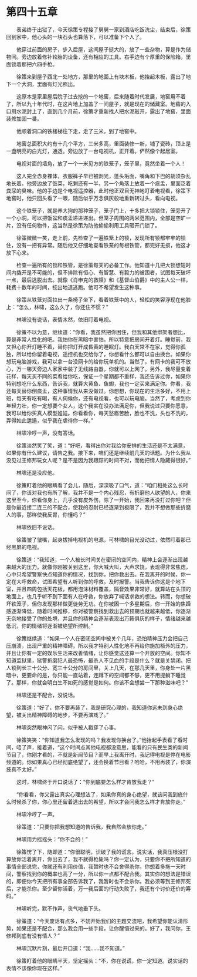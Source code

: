 #	第四十五章

　　表弟终于出狱了，今天徐策专程接了舅舅一家到酒店吃饭洗尘，结束后，徐策回到家中，他心头的一块石头也算落下，可以准备下个人了。

　　他穿过前面的房子，步入后屋，这间屋子挺大的，放了一些杂物，算是作为储物间。旁边放着修补轮胎的设备，还有相应的工具。右手边有个厚重的保险箱，里面锁着那把六四手枪。

　　徐策来到屋子西北一处地方，那里的地面上有块木板，他抬起木板，露出了地下一个大洞，里面有灯光照出。

　　这原本是家里屋后院子过去挖的一个地窖，后来随着时代发展，地窖用不着了，所以九十年代时，在这片地上加盖了一间屋子，就是现在的储藏室。地窖的入口用水泥封上了，直到几个月前，徐策才重新找人把水泥敲开，露出了地窖，里面装修加固一番。

　　他顺着洞口的铁楼梯往下走，走了三米，到了地窖中。

　　地窖总面积大约有十几个平方，三米多高，里面装修一新，铺了瓷砖，顶上是一盏明亮的白光灯，通透。旁边放了一台电视机，正开着。俨然像个起居室。

　　电视对面的墙角，放了一个一米见方的铁笼子，笼子里，竟然坐着一个人！

　　这人完全赤身裸体，衣服裤子早已被剥光，蓬头垢面，嘴角和下巴的胡须杂乱地长着。他旁边放了饭菜，吃剩还有一半，另一个角落上放着一个痰盂，里面泛着粪尿的臭味。他的手边是个电视遥控器，此时他正双目无神地盯着电视看，徐策下地窖时，他只回头看了一眼，随后似乎万念俱灰般地重新转过头，看向电视。

　　这个铁笼子，就是养大狗的那种笼子，笼子门上，十多把大锁锁住，笼旁开了一个小洞，可以把饭盆和痰盂递进递出。但笼子周围的两米范围内，全部是空旷一片，没有任何物件，这当然是徐策为防他偷偷利用工具砸开门锁了。

　　徐策微微一笑，走上前，先检查了一遍铁笼上的锁，发现所有锁都牢牢的锁住，没有一把有异常。随后他又仔细地查看铁笼的每根铁管，都完好无损，他这才放下心来。

　　检查一遍所有的锁和铁管，是徐策每天的必备工作。他知道十几把大锁想短时间内撬开是不可能的，但不排除有恒心、有智慧、有毅力的被困者，试图每天破坏一点，最后逃脱出去。就像《肖申克的救赎》和《基督山伯爵》中的主人公一样，耗费十数年的时间，挖出地道逃跑。他可不希望发生这种事。

　　徐策从铁笼对面拉出一条椅子坐下，看着铁笼中的人，轻松的笑容浮现在他脸上：“怎么，林啸，这么久了，你还住不惯？”

　　林啸没有说话，表情木然，依旧盯着电视。

　　徐策不以为意，继续道：“你看，我虽然把你困住，但我和其他绑架者想比，算是非常人性化的吧。我怕你在黑暗中害怕，所以特意把房间开着灯。睡觉前，我又担心你开灯睡不着，替你把灯开成昏黄的睡眠灯。我白天常不在家，觉得你孤独，所以给你留着电视，遥控机也交给你了，你想看什么都可以自由换台。如果你想玩电脑游戏，我可以拿一台没网卡的给你玩单机的。当然了，有网卡的我可不放心，万一哪天旁边人家家中装了无线路由器，你就可以上网了。另外，我尽量变着花样，每天买不同的菜肴给你吃，保证一个星期都不重样，我还告诉过你，如果你特别想吃什么东西，告诉我，就算大黄鱼、鱼翅，我也一定买来满足你。你看，我还每天替你倒痰盂，这种事情我从来没做过。你想想，你现在的生活多好，不用上班，每天有吃有喝，有人伺候你，还有电视看，也可以玩电脑。当然了，考虑到你年轻力壮，你一定想要个女人，这个我实在没办法满足你，但我说过只要你愿意，我可以给你买真人模型娃娃。你看看你，每天愁眉苦脸，脸也不洗，头也不洗的，弄得如此邋遢，似乎我在虐待你一样。”

　　林啸冷哼一声，没有答话。

　　徐策淡然笑了笑，道：“好吧，看得出你对我给你安排的生活还是不太满意，如果你有什么建议，请告之我。接下来，咱们还是继续前几天的话题。为什么我从没见过王修邦玩女人呢？是不是因为我跟踪的时间不对，而他把情人隐藏得很好。”

　　林啸还是没应他。

　　徐策盯着他的眼睛看了会儿，随后，深深吸了口气，道：“咱们相处这么长时间了，你该对我也有所了解，我并不是一个内心残忍，有折磨他人欲望的人，你来这里至今，你看你身上，几乎没有皮外伤，除了一开始，我回来再没打过你吧？但是你最近接二连三的不配合，使我的忍耐已经逐渐到极限了，我并不想做那些折磨人的事，那样使我反胃，你懂吗？”

　　林啸依旧不说话。

　　徐策皱了皱嘴，起身拔掉电视机的电源，可林啸的目光没动过，依然盯着那已经黑屏的电视。

　　徐策道：“我知道，一个人被长时间关在密闭的空间内，精神上会逐渐出现越来越大的压力。就像你刚被关到这里，你大喊大叫，大声求饶，表现得非常焦虑，心中只希望警察快点知道你的情况，找到你，把你救出去。在我离开的时候，你一定在大呼救命，试图希望有人听到你的呼救，及时报警。当我告诉你这是个地下室，并且四周包括天花板，都用泡沫材料覆盖，隔音效果非常好，就算站在头顶的地面上，也几乎听不到下面有人在呼救，你放弃了喊话求救的想法。转而，你想破坏铁笼子，但你发现那样做更徒劳无功。在你被困一个多星期后，你一开始的焦躁感逐渐降低，随着时间推移，你对被警察找到救出去的预期也就越来越低，你逐渐无奈地接受了你的处境，并且你的精神会逐渐表现出万籁俱灰的样子，情绪越来越低沉，你的情绪将逐渐被绝望所控制。”

　　徐策继续道：“如果一个人在密闭空间中被关个几年，恐怕精神压力会把自己压崩溃，出现严重的精神障碍。所以我才特别人性化地不再给你施加额外的压力，并且让你有一定的娱乐生活来改善情绪，让你感觉这还算一个开放的空间。你知不知道监狱里，狱警折磨犯人最恐怖，最杀人不见血的手段是什么？就是关禁闭。把人锁到长三十公分、宽三十公分的房间里，关上几天，在那几天里，你身处一片黑暗中，更要命的是，你只能一直站着，连蹲下的空间都不够，更不用提躺下睡觉了。那样，你就会明白生不如死的感觉是如何。你该不会想尝一下那种滋味吧？”

　　林啸还是不配合，没说话。

　　徐策道：“好了，你不要再装了，我是研究心理的，我知道你远未到身心绝望，被关出精神障碍的地步，不要再演戏了。”

　　林啸突然眼神闪了闪，似乎被人戳穿了心事。

　　徐策笑笑：“你知道我怎么发现的吗？我发现你换台了。”他抬起手表看了看时间，唔了声，接着道，“这个时间点其他电视都没意思，能看的只有民生类的新闻节目了，你刚才看的，不就是新闻节目？而早上我离开时，我记得电视是停在电影频道的。你如果真心已经彻底绝望了，还会换着节目看？哈哈，不用再装了，你演技真不太好。”

　　这时，林啸终于开口说话了：“你到底要怎么样才肯放我走？”

　　“你看看，你又露出真实心理想法了，如果你真的身心绝望，就该问我到底什么时候杀了你，你心里还留着逃出去的希望，所以才会问我怎么样才肯放你走。”

　　林啸冷哼了一声。

　　徐策道：“只要你把我想知道的告诉我，我自然会放你走。”

　　林啸用力摇摇头：“你不会的！”

　　徐策愣了下，随即道：“你很聪明，识破了我的谎言。说实话，我真压根没打算放你活着离开，你出去了，我不就得枪毙吗？你一定认为，只要你不把所知道的事情全部说完，你就还有利用价值，我暂时也不会舍得杀你，你想着多拖一天时间，警察找到你的概率也高了一分，所以你一点都不配合我。其实你的想法是错误的，即便你今天把所有事全部告诉我了，我暂时也不会杀你。我必须等到王修邦死后，才能杀你。至少留你活着，万一我后面的行动失败了，我还有个讨价还价的筹码。”

　　林啸听完，默不作声，丧气地垂下头。

　　徐策道：“今天废话有点多，不妨开始我们的主题交流吧，我希望你能认清形势，如果还是不配合，那么我会用一些手段，让你醒悟过来的。好了，我问你，王修邦到底有没有情人？”

　　林啸沉默片刻，最后开口道：“我……我不知道。”

　　徐策盯着他的眼睛半天，坚定摇头：“不，你在说谎，你一定知道。说实话的表情不该像你现在这样。”


